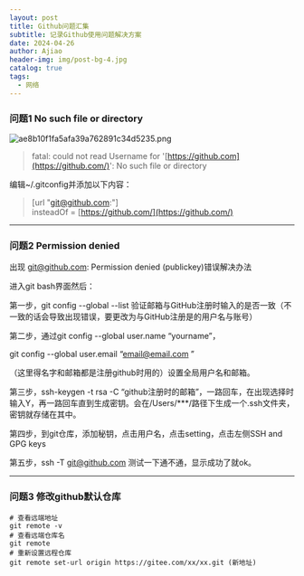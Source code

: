 ```yaml
---
layout: post
title: Github问题汇集
subtitle: 记录Github使用问题解决方案
date: 2024-04-26
author: Ajiao
header-img: img/post-bg-4.jpg
catalog: true
tags:
  - 网络
---
```

### 问题1 No such file or directory

![ae8b10f1fa5afa39a762891c34d5235.png](https://s2.loli.net/2024/04/26/VyabpvXM7ozhZWK.png)

> fatal: could not read Username for '[https://github.com](https://github.com/)': No such file or directory

编辑~/.gitconfig并添加以下内容：


>[url "git@github.com:"]  
insteadOf = [https://github.com/](https://github.com/)


---
### 问题2  Permission denied  

出现 git@github.com: Permission denied (publickey)错误解决办法

进入git bash界面然后：

第一步，git config --global --list 验证邮箱与GitHub注册时输入的是否一致（不一致的话会导致出现错误，要更改为与GitHub注册是的用户名与账号）

第二步，通过git config --global user.name “yourname”，

git config --global user.email “email@email.com ”

（这里得名字和邮箱都是注册github时用的）设置全局用户名和邮箱。

第三步，ssh-keygen -t rsa -C “github注册时的邮箱”，一路回车，在出现选择时输入Y，再一路回车直到生成密钥。会在/Users/***/路径下生成一个.ssh文件夹，密钥就存储在其中。

第四步，到git仓库，添加秘钥，点击用户名，点击setting，点击左侧SSH and GPG keys

第五步，ssh -T git@github.com 测试一下通不通，显示成功了就ok。

---
### 问题3 修改github默认仓库

```
# 查看远端地址
git remote -v  
# 查看远端仓库名
git remote 
# 重新设置远程仓库
git remote set-url origin https://gitee.com/xx/xx.git (新地址)
```